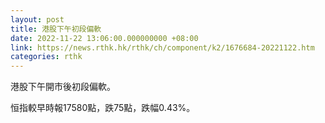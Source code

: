 ```yaml
---
layout: post
title: 港股下午初段偏軟
date: 2022-11-22 13:06:00.000000000 +08:00
link: https://news.rthk.hk/rthk/ch/component/k2/1676684-20221122.htm
categories: rthk
---
```


港股下午開市後初段偏軟。

恒指較早時報17580點，跌75點，跌幅0.43%。
